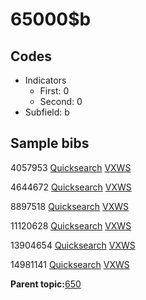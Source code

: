 # 65000$b

## Codes

-   Indicators
    -   First: 0
    -   Second: 0
-   Subfield: b

## Sample bibs

4057953 [Quicksearch](https://search.library.yale.edu/catalog/4057953) [VXWS](http://prodorbis.library.yale.edu:7014/vxws/GetHoldingsService?bibId=4057953)

4644672 [Quicksearch](https://search.library.yale.edu/catalog/4644672) [VXWS](http://prodorbis.library.yale.edu:7014/vxws/GetHoldingsService?bibId=4644672)

8897518 [Quicksearch](https://search.library.yale.edu/catalog/8897518) [VXWS](http://prodorbis.library.yale.edu:7014/vxws/GetHoldingsService?bibId=8897518)

11120628 [Quicksearch](https://search.library.yale.edu/catalog/11120628) [VXWS](http://prodorbis.library.yale.edu:7014/vxws/GetHoldingsService?bibId=11120628)

13904654 [Quicksearch](https://search.library.yale.edu/catalog/13904654) [VXWS](http://prodorbis.library.yale.edu:7014/vxws/GetHoldingsService?bibId=13904654)

14981141 [Quicksearch](https://search.library.yale.edu/catalog/14981141) [VXWS](http://prodorbis.library.yale.edu:7014/vxws/GetHoldingsService?bibId=14981141)

**Parent topic:**[650](../../tags/650/650.md)


